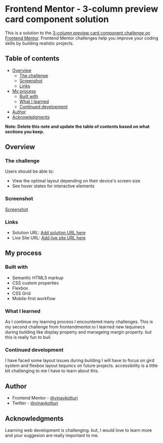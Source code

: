 # Frontend Mentor - 3-column preview card component solution

This is a solution to the [3-column preview card component challenge on Frontend Mentor](https://www.frontendmentor.io/challenges/3column-preview-card-component-pH92eAR2-). Frontend Mentor challenges help you improve your coding skills by building realistic projects. 

## Table of contents

- [Overview](#overview)
  - [The challenge](#the-challenge)
  - [Screenshot](#screenshot)
  - [Links](#links)
- [My process](#my-process)
  - [Built with](#built-with)
  - [What I learned](#what-i-learned)
  - [Continued development](#continued-development)
- [Author](#author)
- [Acknowledgments](#acknowledgments)

**Note: Delete this note and update the table of contents based on what sections you keep.**

## Overview

### The challenge

Users should be able to:

- View the optimal layout depending on their device's screen size
- See hover states for interactive elements

### Screenshot

[Screenshot](./images/screenshot.png)


### Links

- Solution URL: [Add solution URL here](https://github.com/vinaykotturi/columncardcomponent)
- Live Site URL: [Add live site URL here](https://vinaykotturi.github.io/columncardcomponent/)

## My process

### Built with

- Semantic HTML5 markup
- CSS custom properties
- Flexbox
- CSS Grid
- Mobile-first workflow

### What I learned

  As I continue my learning process I encountered many challenges. This is my second challenge from frontendmentor.io
  I learned new tequinecs during building like display property and manageing margin property. but this is really fun to buil.  



### Continued development

I have faced some layout issues during building I will have to focus on gird system and flexbox layout tequnics on future projects. accessibility is a little bit challenging to me I have to learn about this.


## Author

- Frontend Mentor - [@vinaykotturi](https://www.frontendmentor.io/profile/vinaykotturi)
- Twitter - [@vinaykotturi](https://www.twitter.com/vinaykotturi)


## Acknowledgments

Learning web development is challenging. but, I would love to learn more and your suggesion are really important to me.
